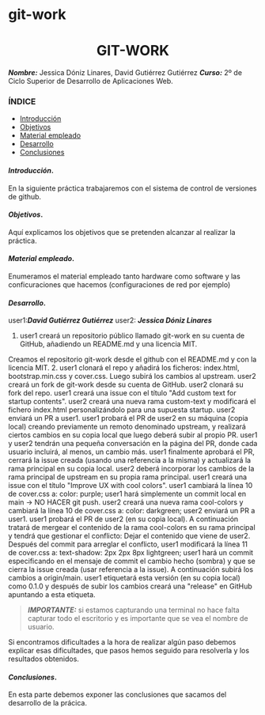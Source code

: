 # git-work

<center>

# GIT-WORK


</center>

***Nombre:*** Jessica Dóniz Linares, David Gutiérrez Gutiérrez
***Curso:*** 2º de Ciclo Superior de Desarrollo de Aplicaciones Web.

### ÍNDICE

+ [Introducción](#id1)
+ [Objetivos](#id2)
+ [Material empleado](#id3)
+ [Desarrollo](#id4)
+ [Conclusiones](#id5)


#### ***Introducción***. <a name="id1"></a>

En la siguiente práctica trabajaremos con el sistema de control de versiones de github.


#### ***Objetivos***. <a name="id2"></a>

Aquí explicamos los objetivos que se pretenden alcanzar al realizar la práctica.

#### ***Material empleado***. <a name="id3"></a>

Enumeramos el material empleado tanto hardware como software y las conficuraciones que hacemos (configuraciones de red por ejemplo) 

#### ***Desarrollo***. <a name="id4"></a>

user1:***David Gutiérrez Gutiérrez***
user2: ***Jessica Dóniz Linares***

1. user1 creará un repositorio público llamado git-work en su cuenta de GitHub, añadiendo un README.md y una licencia MIT.

Creamos el repositorio git-work desde el github con el README.md y con la licencia MIT.
2. user1 clonará el repo y añadirá los ficheros: index.html, bootstrap.min.css y cover.css. Luego subirá los cambios al upstream.
user2 creará un fork de git-work desde su cuenta de GitHub.
user2 clonará su fork del repo.
user1 creará una issue con el título "Add custom text for startup contents".
user2 creará una nueva rama custom-text y modificará el fichero index.html personalizándolo para una supuesta startup.
user2 enviará un PR a user1.
user1 probará el PR de user2 en su máquina (copia local) creando previamente un remoto denominado upstream, y realizará ciertos cambios en su copia local que luego deberá subir al propio PR.
user1 y user2 tendrán una pequeña conversación en la página del PR, donde cada usuario incluirá, al menos, un cambio más.
user1 finalmente aprobará el PR, cerrará la issue creada (usando una referencia a la misma) y actualizará la rama principal en su copia local.
user2 deberá incorporar los cambios de la rama principal de upstream en su propia rama principal.
user1 creará una issue con el título "Improve UX with cool colors".
user1 cambiará la línea 10 de cover.css a: color: purple;
user1 hará simplemente un commit local en main → NO HACER git push.
user2 creará una nueva rama cool-colors y cambiará la línea 10 de cover.css a: color: darkgreen;
user2 enviará un PR a user1.
user1 probará el PR de user2 (en su copia local). A continuación tratará de mergear el contenido de la rama cool-colors en su rama principal y tendrá que gestionar el conflicto: Dejar el contenido que viene de user2.
Después del commit para arreglar el conflicto, user1 modificará la línea 11 de cover.css a: text-shadow: 2px 2px 8px lightgreen;
user1 hará un commit especificando en el mensaje de commit el cambio hecho (sombra) y que se cierra la issue creada (usar referencia a la issue). A continuación subirá los cambios a origin/main.
user1 etiquetará esta versión (en su copia local) como 0.1.0 y después de subir los cambios creará una "release" en GitHub apuntando a esta etiqueta. 

> ***IMPORTANTE:*** si estamos capturando una terminal no hace falta capturar todo el escritorio y es importante que se vea el nombre de usuario.

Si encontramos dificultades a la hora de realizar algún paso debemos explicar esas dificultades, que pasos hemos seguido para resolverla y los resultados obtenidos.

#### ***Conclusiones***. <a name="id5"></a>

En esta parte debemos exponer las conclusiones que sacamos del desarrollo de la prácica.
